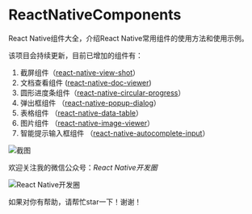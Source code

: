 # ReactNativeComponents
React Native组件大全，介绍React Native常用组件的使用方法和使用示例。

该项目会持续更新，目前已增加的组件有：

1. 截屏组件（[react-native-view-shot](http://mp.weixin.qq.com/s/rGJORsP2JmW8kNAgYU_wow)）
2. 文档查看组件 ([react-native-doc-viewer](http://mp.weixin.qq.com/s/K2AGelC_jOHeCkIDQa0gqw))
3. 圆形进度条组件（[react-native-circular-progress](https://mp.weixin.qq.com/s/LnAfHqC6ATszTLoDCZCs-w)）
4. 弹出框组件 （[react-native-popup-dialog](http://mp.weixin.qq.com/s/D2GvwPRkKyxGGlSEVALyTw)）
5. 表格组件 （[react-native-data-table](http://mp.weixin.qq.com/s/GMthr6ZhhvSRnmLaszlwAA)）
6. 图片组件 （[react-native-image-viewer](http://mp.weixin.qq.com/s/7bammoST1sxAVoKEDFZ6FA)）
7. 智能提示输入框组件 （[react-native-autocomplete-input](http://mp.weixin.qq.com/s/7bammoST1sxAVoKEDFZ6FA)）

![截图](https://raw.githubusercontent.com/forrest23/ReactNativeComponents/master/image/screenshot.png)

欢迎关注我的微信公众号：*React Native开发圈*

![React Native开发圈](http://pic.yupoo.com/forrest071/GXPy4uDg/small.jpg)

如果对你有帮助，请帮忙star一下！谢谢！